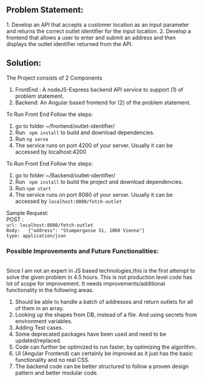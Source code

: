 <h2>Problem Statement: </h2>
1. Develop an API that accepts a customer location as an input parameter and returns the correct outlet identifier for the input location.
2. Develop a frontend that allows a user to enter and submit an address and then displays the outlet identifier returned from the API.


<h2>Solution: </h2>

The Project consists of 2 Components 
1. FrontEnd : A nodeJS-Express backend API service to support (1) of problem statement.
2. Backend: An Angular based frontend for (2) of the problem statement.

To Run Front End Follow the steps:
1. go to folder  ~/frontend/outlet-identifier/
2. Run ` npm install` to build and download dependencies.
3. Run `ng serve`
4. The service runs on port 4200 of your server. Usually it can be accessed by localhost:4200


To Run Front End Follow the steps:
1. go to folder  ~/Backend/outlet-identifier/
2. Run ` npm install` to build the project and download dependencies.
3. Run `npm start`
4. The service runs on port 8080 of your server. Usually it can be accessed by `localhost:8080/fetch-outlet`

Sample Request: <br>
POST : <br>
    `url: localhost:8080/fetch-outlet`<br>
    `Body:   {"address": "Stumpergasse 51, 1060 Vienna"}`<br>
    `type: application/json`<br>


<h3>Possible Improvements and Future Functionalities:</h3><br>
Since I am not an expert in JS based technologies,this is the first attempt to solve the given problem in 4.5 hours.
This is not production level code has lot of scope for improvement. It needs improvements/additional functionality in the following areas. 

1. Should be able to handle a batch of addresses and return outlets for all of them in an array.
2. Looking up the shapes from DB, instead of a file. And using secrets from environment variables.
3. Adding Test cases.
4. Some deprecated packages have been used and need to be updated/replaced.
5. Code can further be optimized to run faster, by optimizing the algorithm.
6. UI (Angular Frontend) can certainly be improved as it just has the basic functionality and no real CSS.
7.  The backend code can be better structured to follow a proven design pattern and better modular code.  
